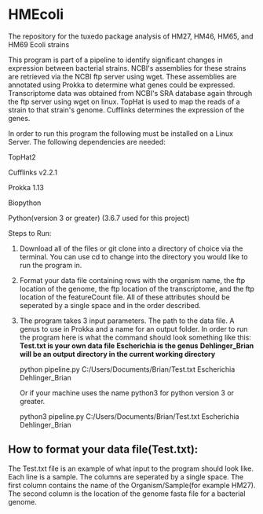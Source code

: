 # HMEcoli
The repository for the tuxedo package analysis of HM27, HM46, HM65, and HM69 Ecoli strains


This program is part of a pipeline to identify significant changes in expression between bacterial strains. NCBI's assemblies for these strains are retrieved via the NCBI ftp server using wget. These assemblies are annotated using Prokka to determine what genes could be expressed. Transcriptome data was obtained from NCBI's SRA database again through the ftp server using wget on linux. TopHat is used to map the reads of a strain to that strain's genome. Cufflinks determines the expression of the genes. 

In order to run this program the following must be installed on a Linux Server. The following dependencies are needed:

TopHat2 

Cufflinks v2.2.1

Prokka 1.13

Biopython 

Python(version 3 or greater) (3.6.7 used for this project)

Steps to Run:

1) Download all of the files or git clone into a directory of choice via the terminal. You can use cd to change into the directory you would like to run the program in.
2) Format your data file containing rows with the organism name, the ftp location of the genome, the ftp location of the transcriptome, and the ftp location of the featureCount file. All of these attributes should be seperated by a single space and in the order described.
3) The program takes 3 input parameters. The path to the data file. A genus to use in Prokka and a name for an output folder.
	In order to run the program here is what the command should look something like this: **Test.txt is your own data file** **Escherichia is the genus** **Dehlinger_Brian will be an output directory in the current working directory**

	python pipeline.py C:/Users/Documents/Brian/Test.txt Escherichia Dehlinger_Brian

	Or if your machine uses the name python3 for python version 3 or greater.
	
	python3 pipeline.py C:/Users/Documents/Brian/Test.txt Escherichia Dehlinger_Brian


## How to format your data file(Test.txt):

The Test.txt file is an example of what input to the program should look like. Each line is a sample. The columns are seperated by a single space. The first column contains the name of the Organism/Sample(for example HM27). The second column is the location of the genome fasta file for a bacterial genome.

